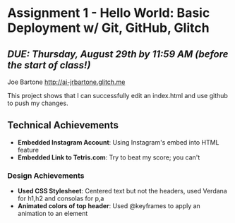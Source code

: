 Assignment 1 - Hello World: Basic Deployment w/ Git, GitHub, Glitch
===

*DUE: Thursday, August 29th by 11:59 AM (before the start of class!)*  
---

Joe Bartone
http://ai-jrbartone.glitch.me

This project shows that I can successfully edit an index.html and use github to push my changes.

## Technical Achievements
- **Embedded Instagram Account**: Using Instagram's embed into HTML feature
- **Embedded Link to Tetris.com**: Try to beat my score; you can't

### Design Achievements
- **Used CSS Stylesheet**: Centered text but not the headers, used Verdana for h1,h2 and consolas for p,a
- **Animated colors of top header**: Used @keyframes to apply an animation to an element


